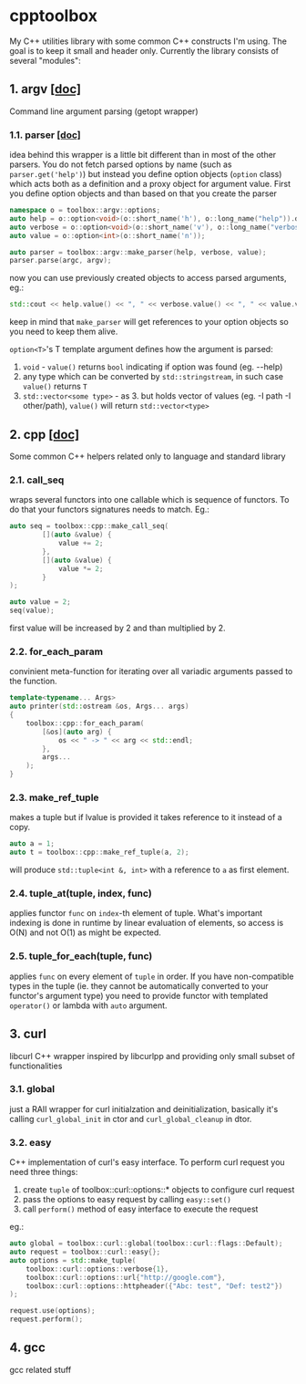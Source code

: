 # cpptoolbox
My C++ utilities library with some common C++ constructs I'm using. The goal is to keep it small and header only. Currently the library consists of several "modules":

## 1. argv [[doc]](doc/toolbox/argv/argv.md)
Command line argument parsing (getopt wrapper)

### 1.1. parser [[doc]](doc/toolbox/argv/parser.md)
idea behind this wrapper is a little bit different than in most of the other parsers. You do not fetch parsed options by name (such as `parser.get('help')`) but instead you define option objects (`option` class) which acts both as a definition and a proxy object for argument value. First you define option objects and than based on that you create the parser

```cpp
namespace o = toolbox::argv::options;
auto help = o::option<void>(o::short_name('h'), o::long_name("help")).description("this help message");
auto verbose = o::option<void>(o::short_name('v'), o::long_name("verbose")).description("be verbose");
auto value = o::option<int>(o::short_name('n'));

auto parser = toolbox::argv::make_parser(help, verbose, value);
parser.parse(argc, argv);
```

now you can use previously created objects to access parsed arguments, eg.:

```cpp
std::cout << help.value() << ", " << verbose.value() << ", " << value.value() << std::endl;
```

keep in mind that `make_parser` will get references to your option objects so you need to keep them alive.

`option<T>`'s T template argument defines how the argument is parsed:
1. `void` - `value()` returns `bool` indicating if option was found (eg. --help)
2. any type which can be converted by `std::stringstream`, in such case `value()` returns `T`
3. `std::vector<some type>` - as 3. but holds vector of values (eg. -I path -I other/path), `value()` will return `std::vector<type>`

## 2. cpp [[doc]](doc/toolbox/cpp/cpp.md)
Some common C++ helpers related only to language and standard library

### 2.1. call_seq
wraps several functors into one callable which is sequence of functors. To do that your functors signatures needs to match. Eg.:

```cpp
auto seq = toolbox::cpp::make_call_seq(
		[](auto &value) {
			value += 2;
		},
		[](auto &value) {
			value *= 2;
		}
);

auto value = 2;
seq(value);
```
first value will be increased by 2 and than multiplied by 2.

### 2.2. for_each_param
convinient meta-function for iterating over all variadic arguments passed to the function.

```cpp
template<typename... Args>
auto printer(std::ostream &os, Args... args)
{
	toolbox::cpp::for_each_param(
		[&os](auto arg) {
			os << " -> " << arg << std::endl;
		},
		args...
	);
}
```

### 2.3. make_ref_tuple
makes a tuple but if lvalue is provided it takes reference to it instead of a copy.

```cpp
auto a = 1;
auto t = toolbox::cpp::make_ref_tuple(a, 2);
```

will produce `std::tuple<int &, int>` with a reference to `a` as first element.

### 2.4. tuple_at(tuple, index, func)
applies functor `func` on `index`-th element of tuple. What's important indexing is done in runtime by linear evaluation of elements, so access is O(N) and not O(1) as might be expected.

### 2.5. tuple_for_each(tuple, func)
applies `func` on every element of `tuple` in order. If you have non-compatible types in the tuple (ie. they cannot be automatically converted to your functor's argument type) you need to provide functor with templated `operator()` or lambda with `auto` argument.

## 3. curl
libcurl C++ wrapper inspired by libcurlpp and providing only small subset of functionalities

### 3.1. global
just a RAII wrapper for curl initialzation and deinitialization, basically it's calling `curl_global_init` in ctor and `curl_global_cleanup` in dtor.

### 3.2. easy
C++ implementation of curl's easy interface. To perform curl request you need three things:

1. create `tuple` of toolbox::curl::options::\* objects to configure curl request
2. pass the options to easy request by calling `easy::set()`
3. call `perform()` method of easy interface to execute the request

eg.:
```cpp
auto global = toolbox::curl::global(toolbox::curl::flags::Default);
auto request = toolbox::curl::easy{};
auto options = std::make_tuple(
    toolbox::curl::options::verbose{1},
    toolbox::curl::options::url{"http://google.com"},
    toolbox::curl::options::httpheader({"Abc: test", "Def: test2"})
);

request.use(options);
request.perform();
```

## 4. gcc
gcc related stuff
